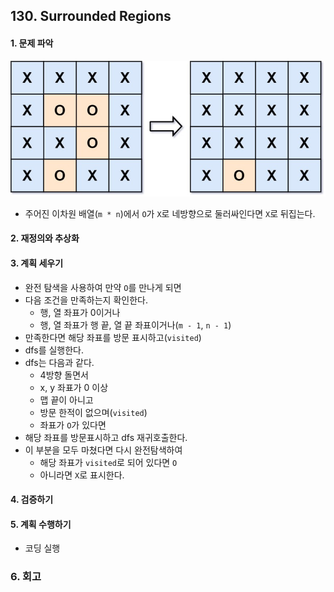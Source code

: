 ## 130. Surrounded Regions
#### 1. 문제 파악
![img.png](img.png)
- 주어진 이차원 배열(`m * n`)에서 `O`가 `X`로 네방향으로 둘러싸인다면 `X`로 뒤집는다.
#### 2. 재정의와 추상화
#### 3. 계획 세우기
- 완전 탐색을 사용하여 만약 `O`를 만나게 되면
- 다음 조건을 만족하는지 확인한다.
  - 행, 열 좌표가 0이거나
  - 행, 열 좌표가 행 끝, 열 끝 좌표이거나(`m - 1`, `n - 1`)
- 만족한다면 해당 좌표를 방문 표시하고(`visited`)
- dfs를 실행한다.
- dfs는 다음과 같다.
  - 4방향 돌면서
  - x, y 좌표가 0 이상
  - 맵 끝이 아니고
  - 방문 한적이 없으며(`visited`)
  - 좌표가 `O`가 있다면
- 해당 좌표를 방문표시하고 dfs 재귀호출한다.
- 이 부분을 모두 마쳤다면 다시 완전탐색하여
  - 해당 좌표가 `visited`로 되어 있다면 `O`
  - 아니라면 `X`로 표시한다.
#### 4. 검증하기
#### 5. 계획 수행하기
- 코딩 실행

### 6. 회고
